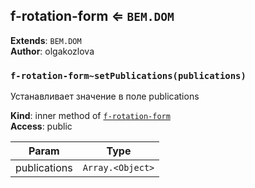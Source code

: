 <a name="module_f-rotation-form"></a>

## f-rotation-form ⇐ <code>BEM.DOM</code>
**Extends**: <code>BEM.DOM</code>  
**Author**: olgakozlova  
<a name="module_f-rotation-form..setPublications"></a>

### `f-rotation-form~setPublications(publications)`
Устанавливает значение в поле publications

**Kind**: inner method of [<code>f-rotation-form</code>](#module_f-rotation-form)  
**Access**: public  

| Param | Type |
| --- | --- |
| publications | <code>Array.&lt;Object&gt;</code> | 


